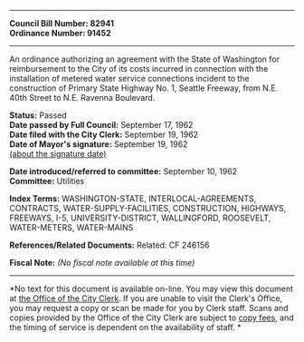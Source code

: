 * * * * *  
  
**Council Bill Number: [](#h0)[](#h2)82941**   
**Ordinance Number: 91452**  
  
* * * * *  
  
An ordinance authorizing an agreement with the State of Washington for reimbursement to the City of its costs incurred in connection with the installation of metered water service connections incident to the construction of Primary State Highway No. 1, Seattle Freeway, from N.E. 40th Street to N.E. Ravenna Boulevard.  
  
**Status:** Passed   
**Date passed by Full Council:** September 17, 1962   
**Date filed with the City Clerk:** September 19, 1962   
**Date of Mayor's signature:** September 19, 1962   
[(about the signature date)](/~public/approvaldate.htm)   
  
  
**Date introduced/referred to committee:** September 10, 1962   
**Committee:** Utilities   
  
**Index Terms:** WASHINGTON-STATE, INTERLOCAL-AGREEMENTS, CONTRACTS, WATER-SUPPLY-FACILITIES, CONSTRUCTION, HIGHWAYS, FREEWAYS, I-5, UNIVERSITY-DISTRICT, WALLINGFORD, ROOSEVELT, WATER-METERS, WATER-MAINS  
  
**References/Related Documents:** Related: CF 246156  
  
**Fiscal Note:** *(No fiscal note available at this time)*  
  
* * * * *  
  
*No text for this document is available on-line. You may view this document at [the Office of the City Clerk](http://www.seattle.gov/leg/clerk/contactUs.htm). If you are unable to visit the Clerk's Office, you may request a copy or scan be made for you by Clerk staff. Scans and copies provided by the Office of the City Clerk are subject to [copy fees](http://clerk.seattle.gov/~public/clerkfees.htm), and the timing of service is dependent on the availability of staff. *  
  
  
